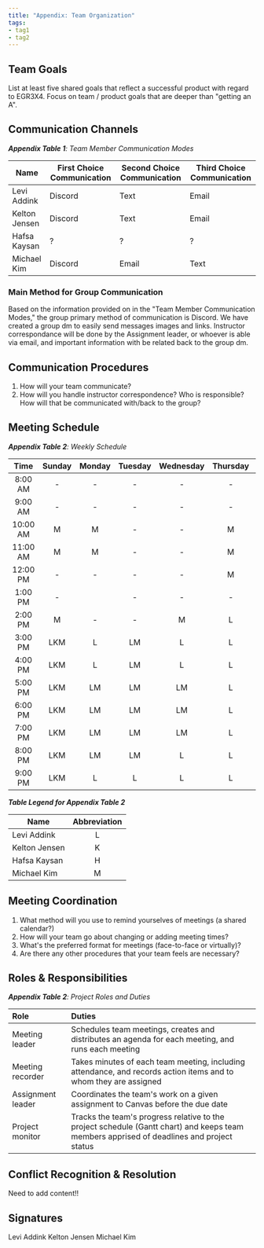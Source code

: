 ```yaml
---
title: "Appendix: Team Organization"
tags:
- tag1
- tag2
---
```


## Team Goals

List at least five shared goals that reflect a successful product with regard to EGR3X4. Focus on team / product goals that are deeper than "getting an A".

## Communication Channels

_**Appendix Table 1**: Team Member Communication Modes_

|Name                 | First Choice Communication | Second Choice Communication | Third Choice Communication |
|---------------------|----------------------------|-----------------------------|----------------------------|
|Levi Addink |  Discord | Text | Email |
|Kelton Jensen |  Discord | Text | Email |
|Hafsa Kaysan |  ? | ? | ? |
|Michael Kim |  Discord | Email | Text |

### Main Method for Group Communication

Based on the information provided on in the "Team Member Communication Modes," the group primary method of communication is Discord. We have created a group dm to easily send messages images and links. Instructor correspondance will be done by the Assignment leader, or whoever is able via email, and important information with be related back to the group dm.
 
## Communication Procedures

1. How will your team communicate?
2. How will you handle instructor correspondence? Who is responsible? How will that be communicated with/back to the group?

## Meeting Schedule

_**Appendix Table 2**: Weekly Schedule_

| Time | Sunday | Monday | Tuesday | Wednesday | Thursday | Friday | Saturday |
| :------: | :----: | :----: | :----: | :----: | :----: | :----: | :-----: |
| 8:00 AM | - | - | - | - | - | L | LK |
| 9:00 AM | - | - | - | - | - | L | LK |
| 10:00 AM | M | M | - | - | M | L | LK |
| 11:00 AM | M | M | - | - | M | L | LK |
| 12:00 PM | - | - | - | - | M | L | LK |
| 1:00 PM | - |  | - | - | - | L | LKM |
| 2:00 PM | M| - | - | M | L | L | LKM |
| 3:00 PM | LKM | L | LM | L | L | LK | LKM |
| 4:00 PM | LKM | L | LM | L | L | LK | LKM |
| 5:00 PM | LKM | LM | LM | LM | L | LKM | LM |
| 6:00 PM | LKM | LM | LM | LM | L | LKM | LM |
| 7:00 PM | LKM | LM | LM | LM | L | LKM | LM |
| 8:00 PM | LKM | LM | LM | L | L | LKM | LM |
| 9:00 PM | LKM | L | L | L | L | LKM | LM |

_**Table Legend for Appendix Table 2**_

| Name | Abbreviation |
| ----- | :------: |
| Levi Addink | L |
| Kelton Jensen | K |
| Hafsa Kaysan | H |
| Michael Kim | M |


## Meeting Coordination

1. What method will you use to remind yourselves of meetings (a shared calendar?)
1. How will your team go about changing or adding meeting times?
1. What's the preferred format for meetings (face-to-face or virtually)?
1. Are there any other procedures that your team feels are necessary?

## Roles & Responsibilities

_**Appendix Table 2**: Project Roles and Duties_

| **Role**          | **Duties**                                                                                                                                |
| :---------------- | :---------------------------------------------------------------------------------------------------------------------------------------- |
| Meeting leader    | Schedules team meetings, creates and distributes an agenda for each meeting, and runs each meeting                                        |
| Meeting recorder  | Takes minutes of each team meeting, including attendance, and records action items and to whom they are assigned                          |
| Assignment leader | Coordinates the team's work on a given assignment to Canvas before the due date                                                           |
| Project monitor   | Tracks the team's progress relative to the project schedule (Gantt chart) and keeps team members apprised of deadlines and project status |

## Conflict Recognition & Resolution

Need to add content!!


## Signatures

Levi Addink
Kelton Jensen
Michael Kim

